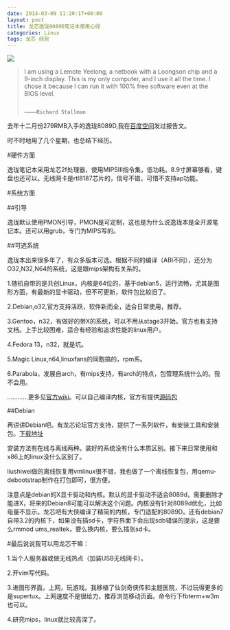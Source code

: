```yaml
---
date: 2014-03-09 11:20:17+00:00
layout: post
title: 龙芯逸珑8089D笔记本使用心得
categories: Linux
tags: 龙芯 经验
---
```


![](https://raw2.github.com/xulihang/xulihang.github.io/master/album/yeelong.jpg)

>I am using a Lemote Yeelong, a netbook with a Loongson chip and a 9-inch display. This is my only computer, and I use it all the time. I chose it because I can run it with 100% free software even at the BIOS level.
>
>                                                                                                    ————Richard Stallman

去年十二月份279RMB入手的逸珑8089D,我在[百度空间](http://hi.baidu.com/xulihanghai/item/a74a55e42a084d2a5b7cfbc4)发过报告文。

时不时地用了几个星期，也总结下经历。

#硬件方面

逸珑笔记本采用龙芯2f处理器，使用MIPSIII指令集，低功耗。8.9寸屏幕够看，键盘也还可以。无线网卡是rtl8187芯片的，信号不错，可惜不支持ap功能。

#系统方面

##引导

逸珑默认使用PMON引导，PMON是可定制，这也是为什么说逸珑本是全开源笔记本。还可以用grub，专门为MIPS写的。

##可选系统

逸珑本出来很多年了，有众多版本可选。根据不同的编译（ABI不同），还分为O32,N32,N64的系统，这是跟mips架构有关系的。

1.随机自带的是共创Linux，内核是64位的，基于debian5，运行流畅，尤其是图形方面，有最新的显卡驱动，但不可更新，软件包比较旧了。

2.Debian,o32,官方支持活跃，软件新而全，适合日常使用，推荐。

3.Gentoo，n32，有做好的带X的系统，可以不用从stage3开始。官方也有支持文档。上手比较困难，适合有经验和追求性能的linux用户。

4.Fedora 13，n32，就是坑。

5.Magic Linux,n64,linuxfans的同胞搞的，rpm系。

6.Parabola，发展自arch，有mips支持，有arch的特点，包管理系统什么的。我不会用。

…………更多见[官方wiki](http://dev.lemote.com/code/linux-loongson-community)。可以自己编译内核，官方有提供[源码包](http://dev.lemote.com/cgit/linux-loongson-community.git)

##Debian

再讲讲Debian吧。有龙芯论坛官方支持，提供了一系列软件，有安装工具和安装包。[下载地址](http://www.anheng.com.cn/loongson/install)

安装方法有在线与离线两种。装好的系统没有什么本质区别。接下来日常使用和x86上的linux没什么区别了。

liushiwei做的离线恢复用vmlinux很不错，我也做了一个离线恢复包，用qemu-debootstrap制作在打包即可，很方便。

注意点是debian的X显卡驱动和内核。默认的显卡驱动不适合8089d，需要删除才能进X，将来的Debian8可能可以解决这个问题。内核没有针对8089d优化，比如电量不显示。龙芯吧有大侠编译了精简的内核，专门适配的8089D。还有debian7自带3.2的内核下，如果没有插sd卡，字符界面下会出现sdb错误的提示，这是要么rmmod ums_realtek，要么换内核，要么插张sd卡。


#最后说说我可以用龙芯干嘛：

1.当个人服务器或做无线热点（加装USB无线网卡）。

2.开vim写代码。

3.进图形界面，上网，玩游戏。我移植了仙剑奇侠传和主题医院，不过玩得更多的是supertux。上网速度不是很给力，推荐浏览移动页面。命令行下fbterm+w3m也可以。

4.研究mips，linux就比较高深了。







